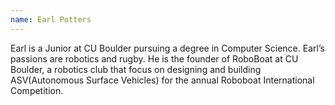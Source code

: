```yaml
---
name: Earl Potters
---
```

Earl is a Junior at CU Boulder pursuing a degree in Computer Science. Earl’s passions are robotics and rugby. He is the founder of RoboBoat at CU Boulder, a robotics club that focus on designing and building ASV(Autonomous Surface Vehicles) for the annual Roboboat International Competition.
